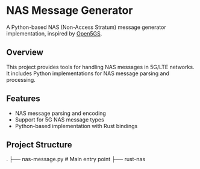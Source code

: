 # NAS Message Generator

A Python-based NAS (Non-Access Stratum) message generator implementation, inspired by [Open5GS](https://github.com/open5gs/open5gs).

## Overview

This project provides tools for handling NAS messages in 5G/LTE networks. It includes Python implementations for NAS message parsing and processing.

## Features

- NAS message parsing and encoding
- Support for 5G NAS message types
- Python-based implementation with Rust bindings

## Project Structure

.
├── nas-message.py        # Main entry point
├── rust-nas 
